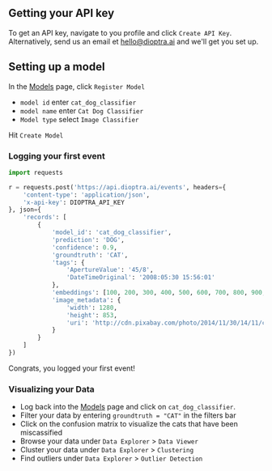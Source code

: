 ## Getting your API key

To get an API key, navigate to you profile and click `Create API Key`. Alternatively, send us an email et hello@dioptra.ai and we'll get you set up.

## Setting up a model

In the [Models](/models) page, click `Register Model`

- `model id` enter `cat_dog_classifier`
- `model name` enter `Cat Dog Classifier`
- `Model type` select `Image Classifier`

Hit `Create Model`

### Logging your first event

```python
import requests

r = requests.post('https://api.dioptra.ai/events', headers={
    'content-type': 'application/json',
    'x-api-key': DIOPTRA_API_KEY
}, json={
    'records': [
        {
            'model_id': 'cat_dog_classifier',
            'prediction': 'DOG',
            'confidence': 0.9,
            'groundtruth': 'CAT',
            'tags': {
                'ApertureValue': '45/8',
                'DateTimeOriginal': '2008:05:30 15:56:01'
            },
            'embeddings': [100, 200, 300, 400, 500, 600, 700, 800, 900, 1000],
            'image_metadata': {
                'width': 1280,
                'height': 853,
                'uri': 'http://cdn.pixabay.com/photo/2014/11/30/14/11/cat-551554_1280.jpg'
            }
        }
    ]
})

```

Congrats, you logged your first event!

### Visualizing your Data

* Log back into the [Models](/models) page and click on `cat_dog_classifier`.
* Filter your data by entering `groundtruth = "CAT"` in the filters bar
* Click on the confusion matrix to visualize the cats that have been miscassified
* Browse your data under `Data Explorer` > `Data Viewer`
* Cluster your data under `Data Explorer` > `Clustering`
* Find outliers under `Data Explorer` > `Outlier Detection`
